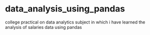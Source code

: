 # data_analysis_using_pandas
college practical on data analytics subject in which i have learned the analysis of salaries data using pandas
